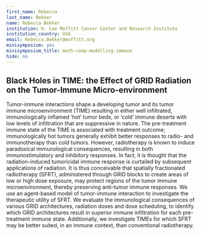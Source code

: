 ```yaml
---
first_name: Rebecca
last_name: Bekker
name: Rebecca Bekker
institution: H. Lee Moffitt Cancer Center and Research Institute
institution_country: USA
email: Rebecca.Bekker@moffitt.org
minisymposium: yes
minisymposium_title: math-comp-modelling-immuno
hide: no
---
```


## Black Holes in TIME: the Effect of GRID Radiation on the Tumor-Immune Micro-environment

Tumor-immune interactions shape a developing tumor and its tumor immune microenvironment (TIME) resulting in either well infiltrated, immunologically inflamed ‘hot’ tumor beds, or ‘cold’ immune deserts with low levels of infiltration that are suppressive in nature. The pre-treatment immune state of the TIME is associated with treatment outcome; immunologically hot tumors generally exhibit better responses to radio- and immunotherapy than cold tumors. However, radiotherapy is known to induce paradoxical immunological consequences, resulting in both immunostimulatory and inhibitory responses. In fact, it is thought that the radiation-induced tumoricidal immune response is curtailed by subsequent applications of radiation. It is thus conceivable that spatially fractionated radiotherapy (SFRT), administered through GRID blocks to create areas of low or high dose exposure, may protect regions of the tumor immune microenvironment, thereby preserving anti-tumor immune responses. We use an agent-based model of tumor-immune interaction to investigate the therapeutic utility of SFRT. We evaluate the immunological consequences of various GRID architectures, radiation doses and dose scheduling, to identify which GRID architectures result in superior immune infiltration for each pre-treatment immune state. Additionally, we investigate TIMEs for which SFRT may be better suited, in an immune context, than conventional radiotherapy.


